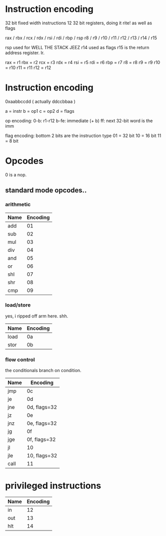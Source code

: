 # Instruction encoding

32 bit fixed width instructions
12 32 bit registers, doing it rite!
as well as flags

rax / rbx / rcx / rdx / rsi / rdi / rbp / rsp
r8 / r9  / r10  / r11 / r12 / r13 / r14 / r15

rsp used for WELL THE STACK JEEZ
r14 used as flags
r15 is the return address register. lr.

rax = r1
rbx = r2
rcx = r3
rdx = r4
rsi = r5
rdi = r6
rbp = r7
r8  = r8
r9  = r9
r10 = r10
r11 = r11
r12 = r12

# Instruction encoding

0xaabbccdd
( actually ddccbbaa )

a = instr
b = op1
c = op2
d = flags

op encoding:
0-b: r1-r12
b-fe: immediate (+ b)
ff: next 32-bit word is the imm

flag encoding:
bottom 2 bits are the instruction type
01 = 32 bit
10 = 16 bit
11 = 8 bit

# Opcodes

0 is a nop.

## standard mode opcodes..
### arithmetic

| Name | Encoding
|------|---------------------------------
| add  | 01
| sub  | 02
| mul  | 03
| div  | 04
| and  | 05
| or   | 06
| shl  | 07
| shr  | 08
| cmp  | 09

### load/store

yes, i ripped off arm here. shh.

| Name | Encoding
|------|--------------------------------
| load | 0a
| stor | 0b 

### flow control

the conditionals branch on condition.

| Name | Encoding
|------|--------------------------------
| jmp  | 0c
| je   | 0d
| jne  | 0d, flags=32
| jz   | 0e
| jnz  | 0e, flags=32
| jg   | 0f
| jge  | 0f, flags=32
| jl   | 10
| jle  | 10, flags=32
| call | 11

# privileged instructions

| Name | Encoding
|------|--------------------------------
| in   | 12
| out  | 13
| hlt  | 14
